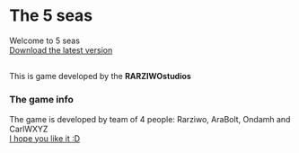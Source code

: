 # The 5 seas
Welcome to 5 seas   
[Download the latest version](https://github.com/Ricmundeo/The-5-seas/raw/refs/heads/main/the_5_seas.zip) 
##
This is game developed by the **RARZIWOstudios**
### The game info
The game is developed by team of 4 people: Rarziwo, AraBolt, Ondamh and CarlWXYZ  
<ins> I hope you like it :D</ins>
